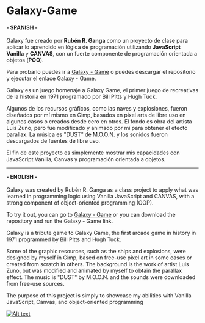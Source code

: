 # Galaxy-Game

<b>- SPANISH -</b><br><br>
Galaxy fue creado por <b>Rubén R. Ganga</b> como un proyecto de clase para aplicar lo aprendido en lógica de programación utilizando <b>JavaScript Vanilla</b>
 y <b>CANVAS</b>, con un fuerte componente de programación orientada a objetos (<b>POO</b>).

Para probarlo puedes ir a  <a href="https://galaxy-game.pages.dev/">Galaxy - Game</a> o puedes descargar el repositorio y ejecutar el enlace Galaxy - Game.

Galaxy es un juego homenaje a Galaxy Game, el primer juego de recreativas de la historia en 1971 programado por Bill Pitts y Hugh Tuck.

Algunos de los recursos gráficos, como las naves y explosiones, fueron diseñados por mí mismo en Gimp, basados en pixel arts de libre uso en algunos casos o creados desde cero en otros. El fondo es obra del artista Luis Zuno, pero fue modificado y animado por mí para obtener el efecto parallax. La música es "DUST" de M.O.O.N. y los sonidos fueron descargados de fuentes de libre uso.

El fin de este proyecto es simplemente mostrar mis capacidades con JavaScript Vanilla, Canvas y programación orientada a objetos.

_______________________________________________________________________________________________________________________________________________________________________

<b>- ENGLISH -</b><br><br>
Galaxy was created by Rubén R. Ganga as a class project to apply what was learned in programming logic using Vanilla JavaScript and CANVAS, with a strong component of object-oriented programming (OOP).

To try it out, you can go to <a href="https://galaxy-game.pages.dev/">Galaxy - Game</a> or you can download the repository and run the Galaxy - Game link.

Galaxy is a tribute game to Galaxy Game, the first arcade game in history in 1971 programmed by Bill Pitts and Hugh Tuck.

Some of the graphic resources, such as the ships and explosions, were designed by myself in Gimp, based on free-use pixel art in some cases or created from scratch in others. The background is the work of artist Luis Zuno, but was modified and animated by myself to obtain the parallax effect. The music is "DUST" by M.O.O.N. and the sounds were downloaded from free-use sources.

The purpose of this project is simply to showcase my abilities with Vanilla JavaScript, Canvas, and object-oriented programming

[![Alt text](https://img.youtube.com/vi/0pwn1ZHeAvI/0.jpg)](https://www.youtube.com/watch?v=0pwn1ZHeAvI)
